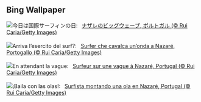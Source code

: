 ## Bing Wallpaper
![](https://www.bing.com/th?id=OHR.NazareWave_JA-JP0665828544_UHD.jpg&w=1000)今日は国際サーフィンの日:&nbsp;&ensp;[ナザレのビッグウェーブ, ポルトガル (© Rui Caria/Getty Images)](https://www.bing.com/th?id=OHR.NazareWave_JA-JP0665828544_UHD.jpg)
<br><br/>
![](https://www.bing.com/th?id=OHR.NazareWave_IT-IT1958162870_UHD.jpg&w=1000)Arriva l’esercito del surf?:&nbsp;&ensp;[Surfer che cavalca un’onda a Nazaré, Portogallo (© Rui Caria/Getty Images)](https://www.bing.com/th?id=OHR.NazareWave_IT-IT1958162870_UHD.jpg)
<br><br/>
![](https://www.bing.com/th?id=OHR.NazareWave_FR-FR3133568548_UHD.jpg&w=1000)En attendant la vague:&nbsp;&ensp;[Surfeur sur une vague à Nazaré, Portugal (© Rui Caria/Getty Images)](https://www.bing.com/th?id=OHR.NazareWave_FR-FR3133568548_UHD.jpg)
<br><br/>
![](https://www.bing.com/th?id=OHR.NazareWave_ES-ES3451063756_UHD.jpg&w=1000)¡Baila con las olas!:&nbsp;&ensp;[Surfista montando una ola en Nazaré, Portugal (© Rui Caria/Getty Images)](https://www.bing.com/th?id=OHR.NazareWave_ES-ES3451063756_UHD.jpg)
<br><br/>
